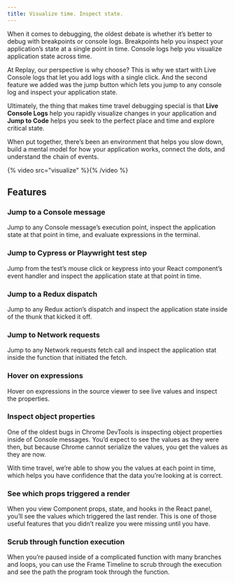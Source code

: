 ```yaml
---
title: Visualize time. Inspect state.
---
```


When it comes to debugging, the oldest debate is whether it’s better to debug with breakpoints or console logs. Breakpoints help you inspect your application’s state at a single point in time. Console logs help you visualize application state across time.

At Replay, our perspective is why choose? This is why we start with Live Console logs that let you add logs with a single click. And the second feature we added was the jump button which lets you jump to any console log and inspect your application state.

Ultimately, the thing that makes time travel debugging special is that **Live Console Logs** help you rapidly visualize changes in your application and **Jump to Code** helps you seek to the perfect place and time and explore critical state.

When put together, there’s been an environment that helps you slow down, build a mental model for how your application works, connect the dots, and understand the chain of events.

{% video src="visualize" %}{% /video %}

## Features

### Jump to a Console message

Jump to any Console message’s execution point, inspect the application state at that point in time, and evaluate expressions in the terminal.

### Jump to Cypress or Playwright test step

Jump from the test’s mouse click or keypress into your React component’s event handler and inspect the application state at that point in time.

### Jump to a Redux dispatch

Jump to any Redux action’s dispatch and inspect the application state inside of the thunk that kicked it off.

### Jump to Network requests

Jump to any Network requests fetch call and inspect the application stat inside the function that initiated the fetch.

### Hover on expressions

Hover on expressions in the source viewer to see live values and inspect the properties.

### Inspect object properties

One of the oldest bugs in Chrome DevTools is inspecting object properties inside of Console messages. You’d expect to see the values as they were then, but because Chrome cannot serialize the values, you get the values as they are now.

With time travel, we’re able to show you the values at each point in time, which helps you have confidence that the data you’re looking at is correct.

### See which props triggered a render

When you view Component props, state, and hooks in the React panel, you’ll see the values which triggered the last render. This is one of those useful features that you didn’t realize you were missing until you have.

### Scrub through function execution

When you’re paused inside of a complicated function with many branches and loops, you can use the Frame Timeline to scrub through the execution and see the path the program took through the function.
